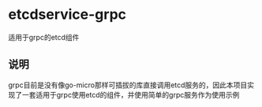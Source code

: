 # etcdservice-grpc
适用于grpc的etcd组件

## 说明
grpc目前是没有像go-micro那样可插拔的库直接调用etcd服务的，因此本项目实现了一套适用于grpc使用etcd的组件，并使用简单的grpc服务作为使用示例
